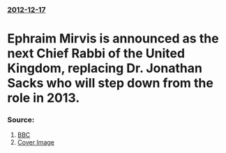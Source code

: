 ### [2012-12-17](/news/2012/12/17/index.md)

# Ephraim Mirvis is announced as the next Chief Rabbi of the United Kingdom, replacing Dr. Jonathan Sacks who will step down from the role in 2013. 




### Source:

1. [BBC](http://www.bbc.co.uk/news/uk-20764559)
1. [Cover Image](http://ichef-1.bbci.co.uk/news/1024/media/images/64855000/jpg/_64855250_64855095.jpg)
